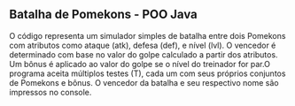 ## Batalha de Pomekons - POO Java
O código representa um simulador simples de batalha entre dois Pomekons com atributos como ataque (atk), defesa (def), e nível (lvl). O vencedor é determinado com base no valor do golpe calculado a partir dos atributos.
Um bônus é aplicado ao valor do golpe se o nível do treinador for par.O programa aceita múltiplos testes (T), cada um com seus próprios conjuntos de Pomekons e bônus. O vencedor da batalha e seu respectivo nome são 
impressos no console.
